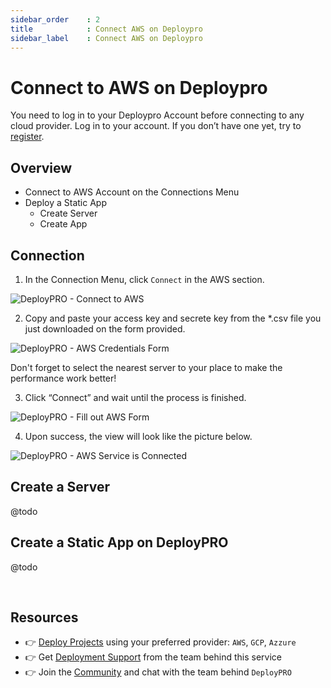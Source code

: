 ```yaml
---
sidebar_order    : 2
title            : Connect AWS on Deploypro
sidebar_label    : Connect AWS on Deploypro
---
```


# Connect to AWS on Deploypro

You need to log in to your Deploypro Account before connecting to any cloud provider. Log in to your account. If you don’t have one yet, try to [register](http://localhost:3000/app-platform-do/intro).

## Overview
- Connect to AWS Account on the Connections Menu
- Deploy a Static App
    - Create Server
    - Create App

## Connection

1. In the Connection Menu, click `Connect` in the AWS section.

![DeployPRO - Connect to AWS](https://github.com/app-generator/dummy/assets/51070104/b82c4f15-bfdd-4a74-adfd-0c02c386e2c7)

2. Copy and paste your access key and secrete key from the *.csv file you just downloaded on the form provided.

![DeployPRO - AWS Credentials Form](https://github.com/app-generator/dummy/assets/51070104/2b5aa872-9d0c-456d-9be8-e018abf41b91)

Don't forget to select the nearest server to your place to make the performance work better!

3. Click “Connect” and wait until the process is finished.

![DeployPRO - Fill out AWS Form](https://github.com/app-generator/dummy/assets/51070104/b2e27701-176c-44ff-8453-d1afca4284a4)

4. Upon success, the view will look like the picture below.

![DeployPRO - AWS Service is Connected](https://github.com/app-generator/dummy/assets/51070104/45443c6b-85a9-4341-acd5-45385cbbc814)

## Create a Server

@todo

## Create a Static App on DeployPRO

@todo

<br />

## Resources

- 👉 [Deploy Projects](https://deploypro.dev/) using your preferred provider: `AWS`, `GCP`, `Azzure`
- 👉 Get [Deployment Support](https://deploypro.dev/support/) from the team behind this service
- 👉 Join the [Community](https://discord.gg/qQhjQZhnur) and chat with the team behind `DeployPRO`
